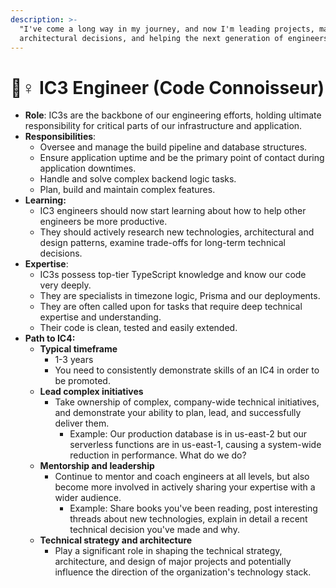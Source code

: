 ```yaml
---
description: >-
  "I've come a long way in my journey, and now I'm leading projects, making
  architectural decisions, and helping the next generation of engineers."
---
```


# 🧘♀ IC3 Engineer (Code Connoisseur)

* **Role**: IC3s are the backbone of our engineering efforts, holding ultimate responsibility for critical parts of our infrastructure and application.
* **Responsibilities**:
  * Oversee and manage the build pipeline and database structures.
  * Ensure application uptime and be the primary point of contact during application downtimes.
  * Handle and solve complex backend logic tasks.
  * Plan, build and maintain complex features.
* **Learning:**&#x20;
  * IC3 engineers should now start learning about how to help other engineers be more productive.&#x20;
  * They should actively research new technologies, architectural and design patterns, examine trade-offs for long-term technical decisions.
* **Expertise**:&#x20;
  * IC3s possess top-tier TypeScript knowledge and know our code very deeply.
  * They are specialists in timezone logic, Prisma and our deployments.&#x20;
  * They are often called upon for tasks that require deep technical expertise and understanding.
  * Their code is clean, tested and easily extended.
* **Path to IC4:**
  * **Typical timeframe**
    * 1-3 years
    * You need to consistently demonstrate skills of an IC4 in order to be promoted.
  * **Lead complex initiatives**
    * Take ownership of complex, company-wide technical initiatives, and demonstrate your ability to plan, lead, and successfully deliver them.
      * Example: Our production database is in us-east-2 but our serverless functions are in us-east-1, causing a system-wide reduction in performance. What do we do?
  * **Mentorship and leadership**
    * Continue to mentor and coach engineers at all levels, but also become more involved in actively sharing your expertise with a wider audience.
      * Example: Share books you've been reading, post interesting threads about new technologies, explain in detail a recent technical decision you've made and why.
  * **Technical strategy and architecture**
    * Play a significant role in shaping the technical strategy, architecture, and design of major projects and potentially influence the direction of the organization's technology stack.
